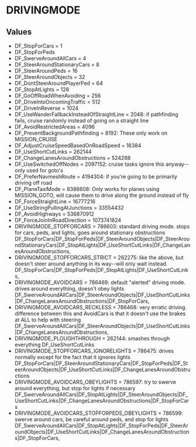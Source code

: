 # DRIVINGMODE

## Values
* DF_StopForCars = 1
* DF_StopForPeds
* DF_SwerveAroundAllCars = 4
* DF_SteerAroundStationaryCars = 8
* DF_SteerAroundPeds = 16
* DF_SteerAroundObjects = 32
* DF_DontSteerAroundPlayerPed = 64
* DF_StopAtLights = 128
* DF_GoOffRoadWhenAvoiding = 256
* DF_DriveIntoOncomingTraffic = 512
* DF_DriveInReverse = 1024
* DF_UseWanderFallbackInsteadOfStraightLine = 2048: if pathfinding fails, cruise randomly instead of going on a straight line
* DF_AvoidRestrictedAreas = 4096
* DF_PreventBackgroundPathfinding = 8192: These only work on MISSION_CRUISE
* DF_AdjustCruiseSpeedBasedOnRoadSpeed = 16384
* DF_UseShortCutLinks = 262144
* DF_ChangeLanesAroundObstructions = 524288
* DF_UseSwitchedOffNodes = 2097152: cruise tasks ignore this anyway--only used for goto's
* DF_PreferNavmeshRoute = 4194304: if you're going to be primarily driving off road
* DF_PlaneTaxiMode = 8388608: Only works for planes using MISSION_GOTO, will cause them to drive along the ground instead of fly
* DF_ForceStraightLine = 16777216
* DF_UseStringPullingAtJunctions = 33554432
* DF_AvoidHighways = 536870912
* DF_ForceJoinInRoadDirection = 1073741824
* DRIVINGMODE_STOPFORCARS = 786603: standard driving mode. stops for cars, peds, and lights, goes around stationary obstructions
DF_StopForCars|DF_StopForPeds|DF_SteerAroundObjects|DF_SteerAroundStationaryCars|DF_StopAtLights|DF_UseShortCutLinks|DF_ChangeLanesAroundObstructions,
* DRIVINGMODE_STOPFORCARS_STRICT = 262275: like the above, but doesn't steer around anything in its way--will only wait instead.
DF_StopForCars|DF_StopForPeds|DF_StopAtLights|DF_UseShortCutLinks,
* DRIVINGMODE_AVOIDCARS = 786469: default "alerted" driving mode. drives around everything, doesn't obey lights
DF_SwerveAroundAllCars|DF_SteerAroundObjects|DF_UseShortCutLinks|DF_ChangeLanesAroundObstructions|DF_StopForCars,
* DRIVINGMODE_AVOIDCARS_RECKLESS = 786468: very erratic driving. difference between this and AvoidCars is that it doesn't use the brakes at ALL to help with steering
DF_SwerveAroundAllCars|DF_SteerAroundObjects|DF_UseShortCutLinks|DF_ChangeLanesAroundObstructions,
* DRIVINGMODE_PLOUGHTHROUGH = 262144: smashes through everything
DF_UseShortCutLinks
* DRIVINGMODE_STOPFORCARS_IGNORELIGHTS = 786475: drives normally except for the fact that it ignores lights
DF_StopForCars|DF_SteerAroundStationaryCars|DF_StopForPeds|DF_SteerAroundObjects|DF_UseShortCutLinks|DF_ChangeLanesAroundObstructions
* DRIVINGMODE_AVOIDCARS_OBEYLIGHTS = 786597: try to swerve around everything, but stop for lights if necessary
DF_SwerveAroundAllCars|DF_StopAtLights|DF_SteerAroundObjects|DF_UseShortCutLinks|DF_ChangeLanesAroundObstructions|DF_StopForCars
* DRIVINGMODE_AVOIDCARS_STOPFORPEDS_OBEYLIGHTS = 786599: swerve around cars, be careful around peds, and stop for lights
DF_SwerveAroundAllCars|DF_StopAtLights|DF_StopForPeds|DF_SteerAroundObjects|DF_UseShortCutLinks|DF_ChangeLanesAroundObstructions|DF_StopForCars,